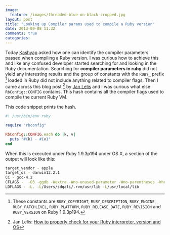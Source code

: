 ```yaml
---
image:
  feature: /images/threaded-blue-on-black-cropped.jpg
layout: post
title: "Looking up Compiler params used to compile a Ruby version"
date: 2013-09-08 11:32
comments: true
categories:
---
```

Today [Kashyap](https://twitter.com/kgrz) asked how one can identify the compiler parameters passed when compiling a Ruby version. I was curious how to achieve this and like any confused developer started searching for and looking in the Ruby documentation. Searching for **compiler parameters in ruby** did not yield any interesting results and the group of constants with the `RUBY_` prefix [^1] loaded in Ruby did not include anything related to compiler flags. Then I came across this blog post [^2] by [Jan Lelis](https://twitter.com/happycode) and I was curious what else `RbConfig::CONFIG` contains. This hash contains all the compiler flags used to compile the current Ruby VM.

This code snippet prints the hash.
```ruby
#! /usr/bin/env ruby

require "rbconfig"

RbConfig::CONFIG.each do |k, v|
  puts "#{k} - #{v}"
end
```
When this is executed under Ruby 1.9.3p194  under OS X, a section of the output will look like this:

```bash
target_vendor - apple
target_os - darwin12.2.1
CC - gcc-4.2
CFLAGS -  -O3 -ggdb -Wextra -Wno-unused-parameter -Wno-parentheses -Wno-long-long -Wno-missing-field-initializers -Werror=pointer-arith -Werror=write-strings -Werror=declaration-after-statement -Werror=shorten-64-to-32 -Werror=implicit-function-declaration -I/Users/sdqali/.rvm/usr/include -fno-common -pipe
LDFLAGS - -L. -L/Users/sdqali/.rvm/usr/lib -L/usr/local/lib
```

[^1]: These constants are `RUBY_COPYRIGHT`, `RUBY_DESCRIPTION`, `RUBY_ENGINE`, `RUBY_PATCHLEVEL`, `RUBY_PLATFORM`, `RUBY_RELEASE_DATE`, `RUBY_REVISION` and `RUBY_VERSION` on Ruby 1.9.3p194.
[^2]: Jan Lelis: [How to properly check for your Ruby interpreter, version and OS](http://rbjl.net/35-how-to-properly-check-for-your-ruby-interpreter-version-and-os)
